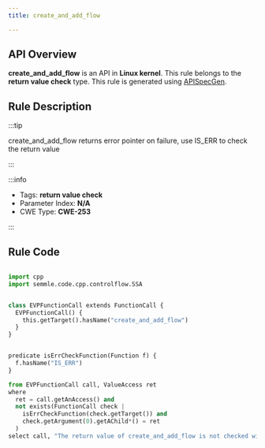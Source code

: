 ```yaml
---
title: create_and_add_flow

---
```



## API Overview
**create_and_add_flow** is an API in **Linux kernel**. This rule belongs to the **return value check** type. This rule is generated using [APISpecGen](../../tools/APISpecGen).
## Rule Description

:::tip

create_and_add_flow returns error pointer on failure, use IS_ERR to check the return value

:::

:::info

- Tags: **return value check**
- Parameter Index: **N/A**
- CWE Type: **CWE-253**

:::

## Rule Code
```python

import cpp
import semmle.code.cpp.controlflow.SSA


class EVPFunctionCall extends FunctionCall {
  EVPFunctionCall() {
    this.getTarget().hasName("create_and_add_flow")
  }
}


predicate isErrCheckFunction(Function f) {
  f.hasName("IS_ERR") 
}

from EVPFunctionCall call, ValueAccess ret
where
  ret = call.getAnAccess() and
  not exists(FunctionCall check |
    isErrCheckFunction(check.getTarget()) and
    check.getArgument(0).getAChild*() = ret
  )
select call, "The return value of create_and_add_flow is not checked with IS_ERR."
    
```